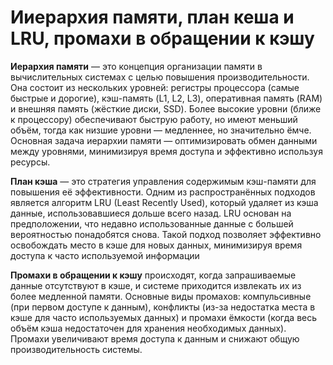 # Ииерархия памяти, план кеша и LRU, промахи в обращении к кэшу

**Иерархия памяти** — это концепция организации памяти в вычислительных системах с целью повышения производительности. Она состоит из нескольких уровней: регистры процессора (самые быстрые и дорогие), кэш-память (L1, L2, L3), оперативная память (RAM) и внешняя память (жёсткие диски, SSD). Более высокие уровни (ближе к процессору) обеспечивают быструю работу, но имеют меньший объём, тогда как низшие уровни — медленнее, но значительно ёмче. Основная задача иерархии памяти — оптимизировать обмен данными между уровнями, минимизируя время доступа и эффективно используя ресурсы.

**План кэша** — это стратегия управления содержимым кэш-памяти для повышения её эффективности. Одним из распространённых подходов является алгоритм LRU (Least Recently Used), который удаляет из кэша данные, использовавшиеся дольше всего назад. LRU основан на предположении, что недавно использованные данные с большей вероятностью понадобятся снова. Такой подход позволяет эффективно освобождать место в кэше для новых данных, минимизируя время доступа к часто используемой информации

**Промахи в обращении к кэшу** происходят, когда запрашиваемые данные отсутствуют в кэше, и системе приходится извлекать их из более медленной памяти. Основные виды промахов: компульсивные (при первом доступе к данным), конфликты (из-за недостатка места в кэше для часто используемых данных) и промахи ёмкости (когда весь объём кэша недостаточен для хранения необходимых данных). Промахи увеличивают время доступа к данным и снижают общую производительность системы.